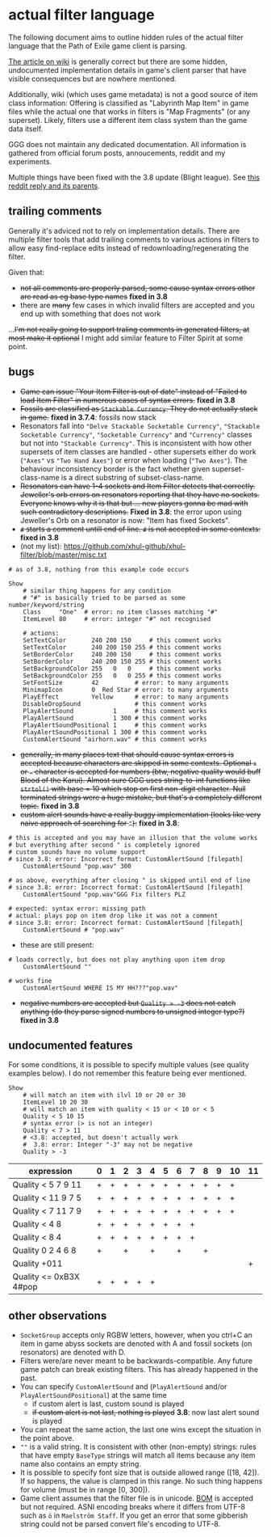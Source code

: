 # actual filter language

The following document aims to outline hidden rules of the actual filter language that the Path of Exile game client is parsing.

[The article on wiki](https://pathofexile.gamepedia.com/Item_filter) is generally correct but there are some hidden, undocumented implementation details in game's client parser that have visible consequences but are nowhere mentioned.

Additionally, wiki (which uses game metadata) is not a good source of item class information: Offering is classified as "Labyrinth Map Item" in game files while the actual one that works in filters is "Map Fragments" (or any superset). Likely, filters use a different item class system than the game data itself.

GGG does not maintain any dedicated documentation. All information is gathered from official forum posts, annoucements, reddit and my experiments.

Multiple things have been fixed with the 3.8 update (Blight league). See [this reddit reply and its parents](https://www.reddit.com/r/pathofexile/comments/d0isb7/lootfilter_neversinks_itemfilter_version_730/ezeood1/).

## trailing comments

Generally it's adviced not to rely on implementation details. There are multiple filter tools that add trailing comments to various actions in filters to allow easy find-replace edits instead of redownloading/regenerating the filter.

Given that:

- ~~not all comments are properly parsed, some cause syntax errors other are read as eg base type names~~ **fixed in 3.8**
- there are ~~many~~ few cases in which invalid filters are accepted and you end up with something that does not work

...~~I'm not really going to support traling comments in generated filters, at most make it optional~~ I might add similar feature to Filter Spirit at some point.

## bugs

- ~~Game can issue "Your Item Filter is out of date" instead of "Failed to load Item Filter" in numerous cases of syntax errors.~~ **fixed in 3.8**
- ~~Fossils are classified as `Stackable Currency`. They do not actually stack in game.~~ **fixed in 3.7.4**: fossils now stack
- Resonators fall into `"Delve Stackable Socketable Currency"`, `"Stackable Socketable Currency"`, `"Socketable Currency"` and `"Currency"` classes but not into `"Stackable Currency"`. This is inconsistent with how other supersets of item classes are handled - other supersets either do work (`"Axes"` vs `"Two Hand Axes"`) or error when loading (`"Two Axes"`). The behaviour inconsistency border is the fact whether given superset-class-name is a direct substring of subset-class-name.
- ~~Resonators can have 1-4 sockets and Item Filter detects that correctly. Jeweller's orb errors on resonators reporting that they have no sockets. Everyone knows why it is that but ... new players gonna be mad with such contradictory descriptions.~~ **Fixed in 3.8**: the error upon using Jeweller's Orb on a resonator is now: "Item has fixed Sockets".
- ~~`#` starts a comment untill end of line. `#` is not accepted in some contexts:~~ **fixed in 3.8**
- (not my list): https://github.com/xhul-github/xhul-filter/blob/master/misc.txt

```
# as of 3.8, nothing from this example code occurs

Show
	# similar thing happens for any condition
	# "#" is basically tried to be parsed as some number/keyword/string
	Class     "One"  # error: no item classes matching "#"
	ItemLevel 80     # error: integer "#" not recognised

	# actions:
	SetTextColor       240 200 150     # this comment works
	SetTextColor       240 200 150 255 # this comment works
	SetBorderColor     240 200 150     # this comment works
	SetBorderColor     240 200 150 255 # this comment works
	SetBackgroundColor 255   0   0     # this comment works
	SetBackgroundColor 255   0   0 255 # this comment works
	SetFontSize        42          # error: to many arguments
	MinimapIcon        0  Red Star # error: to many arguments
	PlayEffect         Yellow      # error: to many arguments
	DisableDropSound               # this comment works
	PlayAlertSound           1     # this comment works
	PlayAlertSound           1 300 # this comment works
	PlayAlertSoundPositional 1     # this comment works
	PlayAlertSoundPositional 1 300 # this comment works
	CustomAlertSound "airhorn.wav" # this comment works
```
- ~~generally, in many places text that should cause syntax errors is accepted because characters are skipped in some contexts. Optional `+` or `-` character is accepted for numbers (btw, negative quality would buff Blood of the Karui). Almost sure GGG uses string-to-int functions like `strtol()` with base = 10 which stop on first non-digit character. Null terminated strings were a huge mistake, but that's a completely different topic.~~ **fixed in 3.8**
- ~~custom alert sounds have a really buggy implementation (looks like very naive approach of searching for `"`):~~ **fixed in 3.8**:
```
# this is accepted and you may have an illusion that the volume works
# but everything after second " is completely ignored
# custom sounds have no volume support
# since 3.8: error: Incorrect format: CustomAlertSound [filepath]
	CustomAlertSound "pop.wav" 300

# as above, everything after closing " is skipped until end of line
# since 3.8: error: Incorrect format: CustomAlertSound [filepath]
	CustomAlertSound "pop.wav"GGG Fix filters PLZ

# expected: syntax error: missing path
# actual: plays pop on item drop like it was not a comment
# since 3.8: error: Incorrect format: CustomAlertSound [filepath]
	CustomAlertSound # "pop.wav"
```

- these are still present:

```
# loads correctly, but does not play anything upon item drop
	CustomAlertSound ""

# works fine
	CustomAlertSound WHERE IS MY HH???"pop.wav"
```

- ~~negative numbers are accepted but `Quality > -3` does not catch anything (do they parse signed numbers to unsigned integer type?)~~ **fixed in 3.8**

## undocumented features

For some conditions, it is possible to specify multiple values (see quality examples below). I do not remember this feature being ever mentioned.

```
Show
	# will match an item with ilvl 10 or 20 or 30
	ItemLevel 10 20 30
	# will match an item with quality < 15 or < 10 or < 5
	Quality < 5 10 15
	# syntax error (> is not an integer)
	Quality < 7 > 11
	# <3.8: accepted, but doesn't actually work
	#  3.8: error: Integer "-3" may not be negative
	Quality > -3
```

expression             | 0 | 1 | 2 | 3 | 4 | 5 | 6 | 7 | 8 | 9 | 10 | 11
-----------------------|---|---|---|---|---|---|---|---|---|---|----|----
Quality < 5 7 9 11     | + | + | + | + | + | + | + | + | + | + | +  |
Quality < 11 9 7 5     | + | + | + | + | + | + | + | + | + | + | +  |
Quality < 7 11 7 9     | + | + | + | + | + | + | + | + | + | + | +  |
Quality < 4 8          | + | + | + | + | + | + | + | + |   |   |    |
Quality < 8 4          | + | + | + | + | + | + | + | + |   |   |    |
Quality 0 2 4 6 8      | + |   | + |   | + |   | + |   | + |   |    |
Quality +011           |   |   |   |   |   |   |   |   |   |   |    | +
Quality <= 0xB3X 4#pop | + | + | + | + | + |   |   |   |   |   |    |

## other observations

- `SocketGroup` accepts only RGBW letters, however, when you ctrl+C an item in game abyss sockets are denoted with A and fossil sockets (on resonators) are denoted with D.
- Filters were/are never meant to be backwards-compatible. Any future game patch can break existing filters. This has already happened in the past.
- You can specify `CustomAlertSound` and (`PlayAlertSound` and/or `PlayAlertSoundPositional`) at the same time
  - if custom alert is last, custom sound is played
  - ~~if custom alert is not last, nothing is played~~ **3.8**: now last alert sound is played
- You can repeat the same action, the last one wins except the situation in the point above.
- `""` is a valid string. It is consistent with other (non-empty) strings: rules that have empty `BaseType` strings will match all items because any item name also contains an empty string.
- It is possible to specify font size that is outside allowed range (\[18, 42\]). If so happens, the value is clamped in this range. No such thing happens for volume (must be in range \[0, 300\]).
- Game client assumes that the filter file is in unicode. [BOM](https://en.wikipedia.org/wiki/Byte_order_mark) is accepted but not required. ASNI encoding breaks where it differs from UTF-8 such as `ö` in `Maelström Staff`. If you get an error that some gibberish string could not be parsed convert file's encoding to UTF-8.
